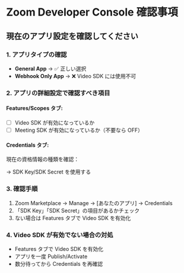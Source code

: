 # Zoom Developer Console 確認事項

## 現在のアプリ設定を確認してください

### 1. アプリタイプの確認

- **General App** → ✅ 正しい選択
- **Webhook Only App** → ❌ Video SDK には使用不可

### 2. アプリの詳細設定で確認すべき項目

#### Features/Scopes タブ:

- [ ] Video SDK が有効になっているか
- [ ] Meeting SDK が有効になっているか（不要なら OFF）

#### Credentials タブ:

現在の資格情報の種類を確認：

→ SDK Key/SDK Secret を使用する

### 3. 確認手順

1. Zoom Marketplace → Manage → [あなたのアプリ] → Credentials
2. 「SDK Key」「SDK Secret」の項目があるかチェック
3. ない場合は Features タブで Video SDK を有効化

### 4. Video SDK が有効でない場合の対処

- Features タブで Video SDK を有効化
- アプリを一度 Publish/Activate
- 数分待ってから Credentials を再確認

